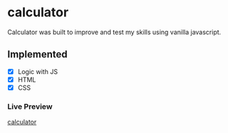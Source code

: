 # calculator

Calculator was built to improve and test my skills using vanilla javascript.

## Implemented

-   [x] Logic with JS
-   [x] HTML
-   [x] CSS

### Live Preview

[calculator](https://sebiprograms.github.io/calculator/)
